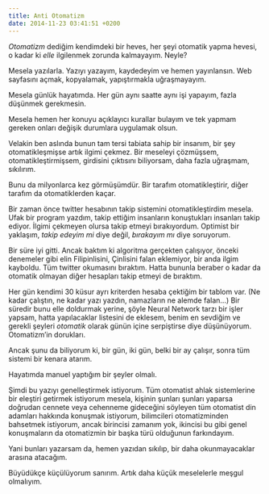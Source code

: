```yaml
---
title: Anti Otomatizm
date: 2014-11-23 03:41:51 +0200
---
```


*Otomatizm* dediğim kendimdeki bir heves, her şeyi otomatik yapma
hevesi, o kadar ki *elle* ilgilenmek zorunda kalmayayım. Neyle?

Mesela yazılarla. Yazıyı yazayım, kaydedeyim ve hemen yayınlansın. Web
sayfasını açmak, kopyalamak, yapıştırmakla uğraşmayayım.

Mesela günlük hayatımda. Her gün aynı saatte aynı işi yapayım, fazla
düşünmek gerekmesin.

Mesela hemen her konuyu açıklayıcı kurallar bulayım ve tek yapmam
gereken onları değişik durumlara uygulamak olsun.

Velakin ben aslında bunun tam tersi tabiata sahip bir insanım, bir şey
otomatikleşmişse artık ilgimi çekmez. Bir meseleyi çözmüşsem,
otomatikleştirmişsem, girdisini çıktısını biliyorsam, daha fazla
uğraşmam, sıkılırım.

Bunu da milyonlarca kez görmüşümdür. Bir tarafım otomatikleştirir, diğer
tarafım da otomatiklerden kaçar.

Bir zaman önce twitter hesabının takip sistemini otomatikleştirdim
mesela. Ufak bir program yazdım, takip ettiğim insanların konuştukları
insanları takip ediyor. İlgimi çekmeyen olursa takip etmeyi
bırakıyordum. Optimist bir yaklaşım, *takip edeyim mi* diye değil,
*bırakayım mı* diye soruyorum.

Bir süre iyi gitti. Ancak baktım ki algoritma gerçekten çalışıyor,
önceki denemeler gibi elin Filipinlisini, Çinlisini falan eklemiyor, bir
anda ilgim kayboldu. Tüm twitter okumasını bıraktım. Hatta bununla
beraber o kadar da otomatik olmayan diğer hesapları takip etmeyi de
bıraktım.

Her gün kendimi 30 küsur ayrı kriterden hesaba çektiğim bir tablom var.
(Ne kadar çalıştın, ne kadar yazı yazdın, namazların ne alemde falan…)
Bir süredir bunu elle doldurmak yerine, şöyle Neural Network tarzı bir
işler yapsam, hatta yapılacaklar listesini de eklesem, benim en sevdiğim
ve gerekli şeyleri *otomatik* olarak günün içine serpiştirse diye
düşünüyorum. Otomatizm’in dorukları.

Ancak şunu da biliyorum ki, bir gün, iki gün, belki bir ay çalışır,
sonra tüm sistemi bir kenara atarım.

Hayatımda manuel yaptığım bir şeyler olmalı.

Şimdi bu yazıyı genelleştirmek istiyorum. Tüm otomatist ahlak
sistemlerine bir eleştiri getirmek istiyorum mesela, kişinin şunları
şunları yaparsa doğrudan cennete veya cehenneme gideceğini söyleyen tüm
otomatist din adamları hakkında konuşmak istiyorum, bilimcileri
otomatizminden bahsetmek istiyorum, ancak birincisi zamanım yok,
ikincisi bu gibi genel konuşmaların da otomatizmin bir başka türü
olduğunun farkındayım.

Yani bunları yazarsam da, hemen yazıdan sıkılıp, bir daha okunmayacaklar
arasına atacağım.

Büyüdükçe küçülüyorum sanırım. Artık daha küçük meselelerle meşgul
olmalıyım.
